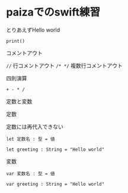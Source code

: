 # paizaでのswift練習

とりあえずHello world

`print()`

コメントアウト

`//` 行コメントアウト
`/* */` 複数行コメントアウト

四則演算

`+ - * /`

定数と変数

定数

定数には再代入できない

`let 定数名 : 型 = 値`

`let greeting : String = "Hello world"`

変数

`var 変数名 : 型 = 値`

`var greeting : String = "Hello world"`
